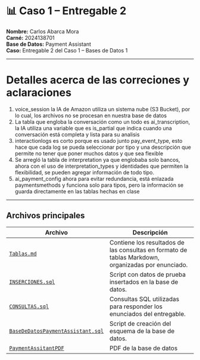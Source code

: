 # 📊 Caso 1 – Entregable 2

**Nombre:** Carlos Abarca Mora  
**Carné:** 2024138701  
**Base de Datos:** Payment Assistant  
**Caso:** Entregable 2 del Caso 1 – Bases de Datos 1

---

# Detalles acerca de las correciones y aclaraciones
1. voice_session la IA de Amazon utiliza un sistema nube (S3 Bucket), por lo cual, los archivos no se procesan en nuestra base de datos
2. La tabla que engloba la conversación como un todo es ai_transcription, la IA utiliza una variable que es is_partial que indica
cuando una conversación está completa y lista para su analisis
3. interactionlogs es corto porque es usado junto pay_event_type, esto hace que cada log se pueda seleccionar por tipo y una descripción que permite no tener que
poner muchos datos y que sea flexible
4. Se arregló la tabla de interpretation ya que englobaba solo bancos, ahora con el uso de interpretation_types y identidades que permiten la flexibilidad, se pueden agregar información
de todo tipo.
5. ai_payment_config ahora para evitar redundancia, está enlazada paymentsmethods y funciona solo para tipos, pero la información se guarda directamente en las
tablas hechas en clase

---

## Archivos principales

| Archivo                            | Descripción                                                                 |
|------------------------------------|-----------------------------------------------------------------------------|
| [`Tablas.md`](https://github.com/CharlieAbarca/Caso-1---Entregable-2/blob/main/Tablas.md) | Contiene los resultados de las consultas en formato de tablas Markdown, organizadas por enunciado. |
| [`INSERCIONES.sql`](https://github.com/CharlieAbarca/Caso-1---Entregable-2/blob/main/INSERCIONES.sql) | Script con datos de prueba insertados en la base de datos.                 |
| [`CONSULTAS.sql`](https://github.com/CharlieAbarca/Caso-1---Entregable-2/blob/main/CONSULTAS.sql) | Consultas SQL utilizadas para responder los enunciados del entregable.     |
| [`BaseDeDatosPaymentAssistant.sql`](https://github.com/CharlieAbarca/Caso-1---Entregable-2/blob/main/BaseDeDatosPaymentAssistant.sql) | Script de creación del esquema de la base de datos.                        |
| [`PaymentAssitantPDF`]([https://github.com/CharlieAbarca/Caso-1---Entregable-2/blob/main/BaseDeDatosPaymentAssistant.sql](https://github.com/CharlieAbarca/Caso-1---Entregable-2/blob/main/PaymentAssistant.pdf)) | PDF de la base de datos                     |

